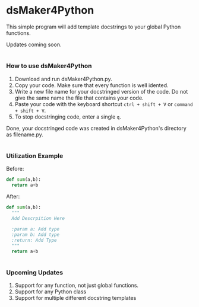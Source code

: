 # dsMaker4Python
This simple program will add template docstrings to your global Python functions.

Updates coming soon.
#
### How to use dsMaker4Python

1. Download and run dsMaker4Python.py.  
2. Copy your code. Make sure that every function is well idented.
3. Write a new file name for your docstringed version of the code. Do not give the same name the file that contains your code.
4. Paste your code with the keyboard shortcut `ctrl + shift + V` or `command + shift + V`.
5. To stop docstringing code, enter a single `q`.
   
Done, your docstringed code was created in dsMaker4Python's directory as filename.py.
#
### Utilization Example
Before:
```Python
def sum(a,b):
  return a+b
```
After:
```Python
def sum(a,b):
  """
  Add Descrpition Here
  
  :param a: Add type
  :param b: Add type
  :return: Add Type
  """
  return a+b
```
#

### Upcoming Updates
1. Support for any function, not just global functions.
2. Support for any Python class
3. Support for multiple different docstring templates
